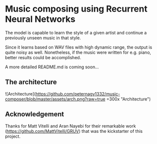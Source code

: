 # Music composing using Recurrent Neural Networks

The model is capable to learn the style of a given artist and continue a previously unseen music in that style.

Since it learns based on WAV files with high dynamic range, the output is quite noisy as well. Nonetheless, if the music were written for e.g. piano, better results could be accomplished.

A more detailed README.md is coming soon...

## The architecture
![Architecture](https://github.com/peternagy1332/music-composer/blob/master/assets/arch.png?raw=true =300x "Architecture")

## Acknowledgement
Thanks for Matt Vitelli and Aran Nayebi for their remarkable work (https://github.com/MattVitelli/GRUV) that was the kickstarter of this project.
